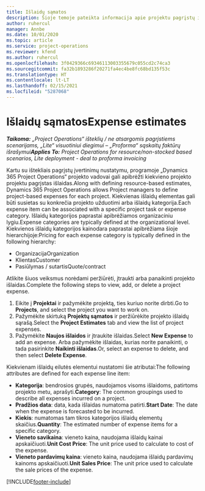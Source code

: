 ```yaml
---
title: Išlaidų sąmatos
description: Šioje temoje pateikta informacija apie projektu pagrįstų išlaidų nustatymą arba vertinimą.
author: ruhercul
manager: Annbe
ms.date: 10/01/2020
ms.topic: article
ms.service: project-operations
ms.reviewer: kfend
ms.author: ruhercul
ms.openlocfilehash: 3f0429366c69346113003355679c055cd2c74ca3
ms.sourcegitcommit: fa32b1893286f20271fa4ec4be8fc68bd135f53c
ms.translationtype: HT
ms.contentlocale: lt-LT
ms.lasthandoff: 02/15/2021
ms.locfileid: "5287068"
---
```

# <a name="expense-estimates"></a><span data-ttu-id="2b371-103">Išlaidų sąmatos</span><span class="sxs-lookup"><span data-stu-id="2b371-103">Expense estimates</span></span>
<span data-ttu-id="2b371-104">_**Taikoma:** „Project Operations“ išteklių / ne atsargomis pagrįstiems scenarijams, „Lite“ visuotiniui diegimui – „Proforma“ sąskaitų faktūrų išrašymui_</span><span class="sxs-lookup"><span data-stu-id="2b371-104">_**Applies To:** Project Operations for resource/non-stocked based scenarios, Lite deployment - deal to proforma invoicing_</span></span>

<span data-ttu-id="2b371-105">Kartu su ištekliais pagrįstų įvertinimų nustatymu, programoje „Dynamics 365 Project Operations“ projekto vadovai gali apibrėžti kiekvieno projekto projektu pagrįstas išlaidas.</span><span class="sxs-lookup"><span data-stu-id="2b371-105">Along with defining resource-based estimates, Dynamics 365 Project Operations allows Project managers to define project-based expenses for each project.</span></span> <span data-ttu-id="2b371-106">Kiekvienas išlaidų elementas gali būti susietas su konkrečia projekto užduotimi arba išlaidų kategorija.</span><span class="sxs-lookup"><span data-stu-id="2b371-106">Each expense item can be associated with a specific project task or expense category.</span></span> <span data-ttu-id="2b371-107">Išlaidų kategorijos paprastai apibrėžiamos organizaciniu lygiu.</span><span class="sxs-lookup"><span data-stu-id="2b371-107">Expense categories are typically defined at the organizational level.</span></span> <span data-ttu-id="2b371-108">Kiekvienos išlaidų kategorijos kainodara paprastai apibrėžiama šioje hierarchijoje:</span><span class="sxs-lookup"><span data-stu-id="2b371-108">Pricing for each expense category is typically defined in the following hierarchy:</span></span>

- <span data-ttu-id="2b371-109">Organizacija</span><span class="sxs-lookup"><span data-stu-id="2b371-109">Organization</span></span>
- <span data-ttu-id="2b371-110">Klientas</span><span class="sxs-lookup"><span data-stu-id="2b371-110">Customer</span></span>
- <span data-ttu-id="2b371-111">Pasiūlymas / sutartis</span><span class="sxs-lookup"><span data-stu-id="2b371-111">Quote/contract</span></span>

<span data-ttu-id="2b371-112">Atlikite šiuos veiksmus norėdami peržiūrėti, įtraukti arba panaikinti projekto išlaidas.</span><span class="sxs-lookup"><span data-stu-id="2b371-112">Complete the following steps to view, add, or delete a project expense.</span></span>

1. <span data-ttu-id="2b371-113">Eikite į **Projektai** ir pažymėkite projektą, ties kuriuo norite dirbti.</span><span class="sxs-lookup"><span data-stu-id="2b371-113">Go to **Projects**, and select the project you want to work on.</span></span>
2. <span data-ttu-id="2b371-114">Pažymėkite skirtuką **Projektų sąmatos** ir peržiūrėkite projekto išlaidų sąrašą.</span><span class="sxs-lookup"><span data-stu-id="2b371-114">Select the **Project Estimates** tab and view the list of project expenses.</span></span>
3. <span data-ttu-id="2b371-115">Pažymėkite **Naujos išlaidos** ir įtraukite išlaidas.</span><span class="sxs-lookup"><span data-stu-id="2b371-115">Select **New Expense** to add an expense.</span></span> <span data-ttu-id="2b371-116">Arba pažymėkite išlaidas, kurias norite panaikinti, o tada pasirinkite **Naikinti išlaidas**.</span><span class="sxs-lookup"><span data-stu-id="2b371-116">Or, select an expense to delete, and then select **Delete Expense**.</span></span>

<span data-ttu-id="2b371-117">Kiekvienam išlaidų eilutės elementui nustatomi šie atributai:</span><span class="sxs-lookup"><span data-stu-id="2b371-117">The following attributes are defined for each expense line item:</span></span>

- <span data-ttu-id="2b371-118">**Kategorija**: bendrosios grupės, naudojamos visoms išlaidoms, patirtoms projekto metu, aprašyti.</span><span class="sxs-lookup"><span data-stu-id="2b371-118">**Category**: The common groupings used to describe all expenses incurred on a project.</span></span>
- <span data-ttu-id="2b371-119">**Pradžios data**: data, kada išlaidas numatoma patirti.</span><span class="sxs-lookup"><span data-stu-id="2b371-119">**Start Date**: The date when the expense is forecasted to be incurred.</span></span>
- <span data-ttu-id="2b371-120">**Kiekis**: numatomas tam tikros kategorijos išlaidų elementų skaičius.</span><span class="sxs-lookup"><span data-stu-id="2b371-120">**Quantity**: The estimated number of expense items for a specific category.</span></span>
- <span data-ttu-id="2b371-121">**Vieneto savikaina**: vieneto kaina, naudojama išlaidų kainai apskaičiuoti.</span><span class="sxs-lookup"><span data-stu-id="2b371-121">**Unit Cost Price**: The unit price used to calculate to cost of the expense.</span></span>
- <span data-ttu-id="2b371-122">**Vieneto pardavimų kaina**: vieneto kaina, naudojama išlaidų pardavimų kainoms apskaičiuoti.</span><span class="sxs-lookup"><span data-stu-id="2b371-122">**Unit Sales Price**: The unit price used to calculate the sale prices of the expense.</span></span>



[!INCLUDE[footer-include](../includes/footer-banner.md)]